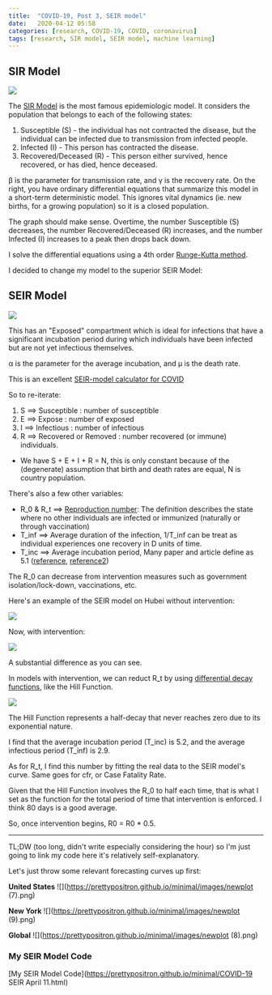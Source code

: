 ```yaml
---
title:  "COVID-19, Post 3, SEIR model"
date:   2020-04-12 05:58
categories: [research, COVID-19, COVID, coronavirus]
tags: [research, SIR model, SEIR model, machine learning]
---
```


## SIR Model

![](https://www.researchgate.net/profile/Claudio_Struchiner/publication/47676805/figure/fig2/AS:343729496969224@1458962906357/SIR-model-Schematic-representation-differential-equations-and-plot-for-the-basic-SIR.png)

The [SIR Model](http://mat.uab.cat/matmat/PDFv2013/v2013n03.pdf) is the most famous epidemiologic model. It considers the population that belongs to each of the following states:
1. Susceptible (S) - the individual has not contracted the disease, but the individual can be infected due to transmission from infected people.
2. Infected (I) - This person has contracted the disease.
3. Recovered/Deceased (R) - This person either survived, hence recovered, or has died, hence deceased.

β is the parameter for transmission rate, and γ is the recovery rate. On the right, you have ordinary differential equations that summarize this model in a short-term deterministic model. This ignores vital dynamics (ie. new births, for a growing population) so it is a closed population. 

The graph should make sense. Overtime, the number Susceptible (S) decreases, the number Recovered/Deceased (R) increases, and the number Infected (I) increases to a peak then drops back down. 

I solve the differential equations using a 4th order [Runge-Kutta method](https://en.wikipedia.org/wiki/Runge%E2%80%93Kutta_methods). 

I decided to change my model to the superior SEIR Model:

## SEIR Model

![](https://upload.wikimedia.org/wikipedia/commons/3/3d/SEIR.PNG)

This has an "Exposed" compartment which is ideal for infections that have a significant incubation period during which individuals have been infected but are not yet infectious themselves.

α is the parameter for the average incubation, and μ is the death rate.

This is an excellent [SEIR-model calculator for COVID](http://gabgoh.github.io/COVID/index.html)

So to re-iterate:
1. S ==> Susceptible : number of susceptible
2. E ==> Expose : number of exposed
3. I ==> Infectious : number of infectious
4. R ==> Recovered or Removed : number recovered (or immune) individuals.
- We have S + E + I + R = N, this is only constant because of the (degenerate) assumption that birth and death rates are equal, N is country population.

There's also a few other variables:
- R_0 & R_t ==> [Reproduction number](https://en.wikipedia.org/wiki/Basic_reproduction_number): The definition describes the state where no other individuals are infected or immunized (naturally or through vaccination)
- T_inf ==> Average duration of the infection, 1/T_inf can be treat as individual experiences one recovery in D units of time.
- T_inc ==> Average incubation period, Many paper and article define as 5.1 ([reference](https://www.ncbi.nlm.nih.gov/pubmed/32150748), [reference2](https://www.worldometers.info/coronavirus/coronavirus-incubation-period/))

The R_0 can decrease from intervention measures such as government isolation/lock-down, vaccinations, etc.

Here's an example of the SEIR model on Hubei without intervention:

![](https://prettypositron.github.io/minimal/images/hubeiwithout.png)

Now, with intervention:

![](https://prettypositron.github.io/minimal/images/hubeiwith.png)

A substantial difference as you can see. 

In models with intervention, we can reduct R_t by using [differential decay functions](https://github.com/SwissTPH/openmalaria/wiki/ModelDecayFunctions), like the Hill Function.

![](https://github.com/SwissTPH/openmalaria/wiki/img/graphs/decay-functions.png)

The Hill Function represents a half-decay that never reaches zero due to its exponential nature.

I find that the average incubation period (T_inc) is 5.2, and the average infectious period (T_inf) is 2.9. 

As for R_t, I find this number by fitting the real data to the SEIR model's curve. Same goes for cfr, or Case Fatality Rate.

Given that the Hill Function involves the R_0 to half each time, that is what I set as the function for the total period of time that intervention is enforced. I think 80 days is a good average. 

So, once intervention begins, R0 = R0 * 0.5. 

---
TL;DW (too long, didn't write especially considering the hour) so I'm just going to link my code here it's relatively self-explanatory.

Let's just throw some relevant forecasting curves up first:

**United States**
![](https://prettypositron.github.io/minimal/images/newplot (7).png)

**New York**
![](https://prettypositron.github.io/minimal/images/newplot (9).png)

**Global**
![](https://prettypositron.github.io/minimal/images/newplot (8).png)

### My SEIR Model Code

[My SEIR Model Code](https://prettypositron.github.io/minimal/COVID-19 SEIR April 11.html)


